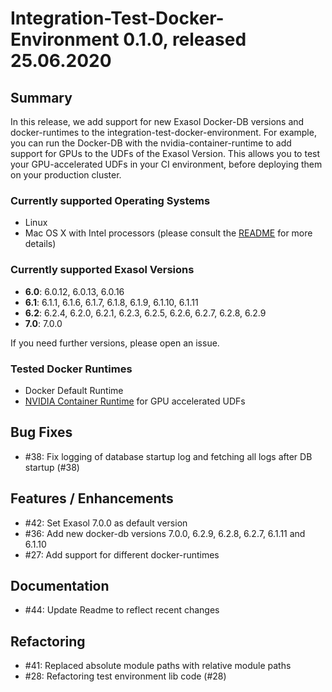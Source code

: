 # Integration-Test-Docker-Environment 0.1.0, released 25.06.2020

## Summary

In this release, we add support for new Exasol Docker-DB versions and docker-runtimes to the integration-test-docker-environment. For example, you can run the Docker-DB with the nvidia-container-runtime to add support for GPUs to the UDFs of the Exasol Version. This allows you to test your GPU-accelerated UDFs in your CI environment, before deploying them on your production cluster.

### Currently supported Operating Systems

* Linux
* Mac OS X with Intel processors (please consult the [README](../../README.md) for more details)

### Currently supported Exasol Versions

* **6.0**: 6.0.12, 6.0.13, 6.0.16
* **6.1**: 6.1.1, 6.1.6, 6.1.7, 6.1.8, 6.1.9, 6.1.10, 6.1.11
* **6.2**: 6.2.4, 6.2.0, 6.2.1, 6.2.3, 6.2.5, 6.2.6, 6.2.7, 6.2.8, 6.2.9
* **7.0**: 7.0.0

If you need further versions, please open an issue.

### Tested Docker Runtimes

- Docker Default Runtime
- [NVIDIA Container Runtime](https://github.com/NVIDIA/nvidia-container-runtime) for GPU accelerated UDFs

## Bug Fixes

* #38: Fix logging of database startup log and fetching all logs after DB startup (#38) 
 
## Features / Enhancements
 
* #42: Set Exasol 7.0.0 as default version
* #36: Add new docker-db versions 7.0.0, 6.2.9, 6.2.8, 6.2.7, 6.1.11 and 6.1.10
* #27: Add support for different docker-runtimes
 
## Documentation
 
* #44: Update Readme to reflect recent changes 
 
## Refactoring
 
* #41: Replaced absolute module paths with relative module paths 
* #28: Refactoring test environment lib code (#28) 
